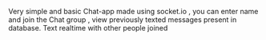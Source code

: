 Very simple and basic Chat-app made using socket.io , you can enter name and join the Chat group ,
view previously texted messages present in database. Text realtime with other people joined 
